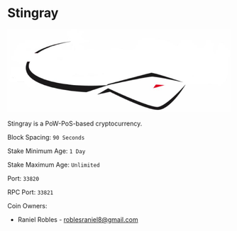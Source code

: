 # Stingray

![Stingray](logo.png)

Stingray is a PoW-PoS-based cryptocurrency.

Block Spacing: `90 Seconds`

Stake Minimum Age: `1 Day`

Stake Maximum Age: `Unlimited`

Port: `33820`

RPC Port: `33821`


Coin Owners:

- Raniel Robles - roblesraniel8@gmail.com

